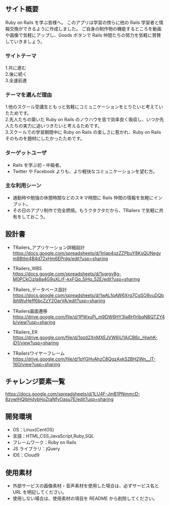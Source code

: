 # <TRailers>

## サイト概要

Ruby on Rails を学ぶ皆様へ。
このアプリは学習の傍らに他の Rails 学習者と情報交換ができるように作成しました。
ご自身の制作物の機能するところを動画や画像で気軽にアップし、Goods ボタンで Rails 仲間たちの努力を気軽に賞賛していきましょう。

### サイトテーマ

1.共に進む<br> 2.後に続く<br> 3.全速前進

### テーマを選んだ理由

1.他のスクール受講生ともっと気軽にコミュニケーションをとりたいと考えていたためです。<br> 2.先人たちの築いた Ruby on Rails のノウハウを皆で効率良く吸収し、いつか先人たちの実力に追いつきたいと考えるためです。<br> 3.スクールでの学習期間中に Ruby on Rails の楽しさに惹かれ、Ruby on Rails そのものを題材にしたかったためです。

### ターゲットユーザ

- Rails を学ぶ初・中級者。
- Twitter や Facebook よりも、より軽快なコミュニケーションを望む方。

### 主な利用シーン

- 通勤時や勉強の休憩時間などのスキマ時間に Rails 仲間の情報を気軽にインプット。
- その日のアプリ制作で完全燃焼。もうクタクタだから、TRailers で気軽に共有をしておこう。

## 設計書

- TRailers_アプリケーション詳細設計<br>https://docs.google.com/spreadsheets/d/1nIap4ozZZPbuY8KsQUNegym8Btlm4B4d72xHm6EPrdg/edit?usp=sharing

- TRailers_WBS<br>https://docs.google.com/spreadsheets/d/1xgrgv8g-M0PCkCizla8a4G9uXLrF-kxFQq_5jHq_52E/edit?usp=sharing

- TRailers_データベース設計<br>https://docs.google.com/spreadsheets/d/1wALfpAW6Xrg7CgSO8vuDQblbhWuHeff6bcZzY2OarVA/edit?usp=sharing

- TRailers画面遷移<br>https://drive.google.com/file/d/1PWxuPi_m9DW6HY3Ia8H1rlbqNBQTZY4b/view?usp=sharing

- TRailers_ER<br>https://drive.google.com/file/d/1qzd2XnMXEJVW6jU1AjCB6c_HiwhK-iD1/view?usp=sharing

- TRailersワイヤーフレーム<br>https://drive.google.com/file/d/1pYGHvAhzC8QgzAxkS2BH2Wn__lT-1tlO/view?usp=sharing

## チャレンジ要素一覧

<https://docs.google.com/spreadsheets/d/1LU4F-JmB1PNmmcD-8zvwlHQIbHdybHoZtaNfvOasu7E/edit?usp=sharing>

## 開発環境

- OS：Linux(CentOS)
- 言語：HTML,CSS,JavaScript,Ruby,SQL
- フレームワーク：Ruby on Rails
- JS ライブラリ：jQuery
- IDE：Cloud9

## 使用素材

- 外部サービスの画像素材・音声素材を使用した場合は、必ずサービス名と URL を明記してください。
- 使用しない場合は、使用素材の項目を README から削除してください。
